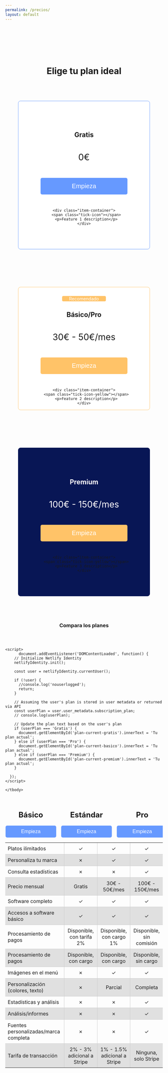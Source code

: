 ```yaml
---
permalink: /precios/
layout: default
---
```


<h1 style="margin-top: 5em; text-align: center;">Elige tu plan ideal</h1>

<style>
img {
  float: right;
  margin: 10px 0 10px 10px;
}

.plan-container {
  display: flex;
  justify-content: center;
  flex-wrap: wrap;
}

.plan {
  width: 380px;
  padding: 60px 20px;
  border: 1px solid #ccc;
  border-radius: 8px;
  background: white;
  text-align: center;
  margin: 60px 14px;
}

.plan-button, .plan-button2 {
  background-color: #6699ff;
  color: white;
  border: none;
  text-align: center;
  text-decoration: none;
  display: inline-block;
  border-radius: 5px;
  cursor: pointer;
}

.plan-button {
  padding: 15px 100px;
  font-size: 20px;
  margin: 30px;
}

.plan-button2 {
  padding: 10px 50px;
  font-size: 16px;
}

.plan-button:hover, .plan-button2:hover {
  background-color: #4c80d9;
}

.plan .tick-icon {
  display: inline-block;
  width: 26px;
  height: 26px;
  background-color: #6699ff;
  mask: url('/assets/images/done.png') no-repeat center / contain;
}

.plan .tick-icon-yellow {
  display: inline-block;
  width: 26px;
  height: 26px;
  background-color: #ffc368;
  mask: url('/assets/images/done.png') no-repeat center / contain;
}

.fancy-label {
  width: 150px; 
  margin: 0;
  padding: 0;
  text-align: left;
  float: none;
}

.item-container {
    display: flex;
    align-items: center; /* This centers the items vertically */
    margin: 0.5em 2em; /* Adjusting margin for better spacing */
}

.item-container p {
    margin: 0;
    padding-left: 10px; /* Adds space between the icon and the text */
}

.plan-container .plan:nth-child(1) {
  border-color: #6699ff;
}

.plan-container .plan:nth-child(2) {
  border-color: #ffc368;
}

.plan-container .plan:nth-child(3) {
  border-color: #081655;
  background: #081655;
}

.plan-container .plan:nth-child(3) h2, .plan-container .plan:nth-child(3) h1, .plan-container .plan:nth-child(3) p {
  color: white;
}

.plan-container .plan:nth-child(3) .plan-button {
  background-color: #ffc368;
}

.table-container {
  margin-top: 60px;
}

.table-container table {
  border-collapse: collapse;
  border: none;
  display: flex;
  flex-direction: column;
  align-items: center;
}

.table-container td, .table-container th {
  padding: 8px;
}

.table-container td {
  border: 1px solid #ccc;
  text-align: left;
}

.table-container thead th {
  background-color: transparent !important;
  border: none;
}

.table-container tbody tr:nth-child(even) {
  background-color: #e0e0e0;
}

.table-container th:first-child, .table-container td:first-child {
  border-left: none;
}

.table-container th:last-child, .table-container td:last-child {
  border-right: none;
}

.table-container tr:last-child th, .table-container tr:last-child td {
  border-bottom: none;
}

.table-container tr:first-child th, .table-container tr:first-child td {
  border-top: none;
}

.table-container tr:nth-child(2) th, .table-container tr:nth-child(2) td {
  border-top: none;
}
</style>

<div class="plan-container">
  <div class="plan" style="padding-top: 4.7em;">
    <h2 style="margin-bottom: 2em;">Gratis</h2>
    <!-- New: Add "Tu plan actual" text here -->
    <p id="plan-current-gratis" class="plan-current-text"></p>
    <h1 style="font-weight: normal;">0€</h1>
    <button class="plan-button" onclick="location.href='/payment_form/?plan=Gratis'">Empieza</button>

    <div class="item-container">
      <span class="tick-icon"></span>
      <p>Feature 1 description</p>
    </div>

  </div>

  <div class="plan" style="padding: 0px 20px;">
    <p style="background-color: #ffc368;color: white; margin: 2em auto; border-radius: 4px; width: 10em;"> Recomendado </p>
    <h2 style="margin-bottom: 2em;">Básico/Pro</h2>
    <!-- New: Add "Tu plan actual" text here -->
    <p id="plan-current-basico" class="plan-current-text"></p>
    <h1 style="font-weight: normal;">30€ - 50€/mes</h1>
    <button class="plan-button" onclick="location.href='/payment_form/?plan=Pro'" style="background-color: #ffc368;">Empieza</button>
    
    <div class="item-container">
      <span class="tick-icon-yellow"></span>
      <p>Feature 2 description</p>
    </div>

  </div>

  <div class="plan" style="padding-top: 4.7em;">
    <h2 style="margin-bottom: 2em;">Premium</h2>
    <!-- New: Add "Tu plan actual" text here -->
    <p id="plan-current-premium" class="plan-current-text"></p>
    <h1 style="font-weight: normal;">100€ - 150€/mes</h1>
    <button class="plan-button" onclick="location.href='/payment_form/?plan=Premium'" style="background-color: #ffc368;">Empieza</button>
    
    <div class="item-container">
      <span class="tick-icon-yellow"></span>
      <p>Feature 3 description</p>
    </div>

  </div>
</div>

<h3 style="text-align: center;">Compara los planes</h3>

<div class="table-container">
  <table>
    <thead>
      <tr>
        <th style="width: 400px;"></th>
        <th style="width: 200px; text-align: center;">
          <h2>Básico</h2>
          <button class="plan-button2" onclick="location.href='/payment_form/?plan=Gratis'">Empieza</button>
        </th>
        <th style="width: 200px; text-align: center;">
          <h2>Estándar</h2>
          <button class="plan-button2" onclick="location.href='/payment_form/?plan=Gratis'">Empieza</button>
        </th>
        <th style="width: 200px; text-align: center;">
          <h2>Pro</h2>
          <button class="plan-button2" onclick="location.href='/payment_form/?plan=Gratis'">Empieza</button>
        </th>
      </tr>
    </thead>
    <tbody>
      <tr>
        <td>Platos ilimitados</td>
        <td style="text-align: center;">✓</td>
        <td style="text-align: center;">✓</td>
        <td style="text-align: center;">✓</td>
      </tr>
      <tr>
        <td>Personaliza tu marca</td>
        <td style="text-align: center;">✗</td>
        <td style="text-align: center;">✓</td>
        <td style="text-align: center;">✓</td>
      </tr>
      <tr>
        <td>Consulta estadísticas</td>
        <td style="text-align: center;">✗</td>
        <td style="text-align: center;">✗</td>
        <td style="text-align: center;">✓</td>
      </tr>
      <tr>
        <td>Precio mensual</td>
        <td style="text-align: center;">Gratis</td>
        <td style="text-align: center;">30€ - 50€/mes</td>
        <td style="text-align: center;">100€ - 150€/mes</td>
      </tr>
      <tr>
        <td>Software completo</td>
        <td style="text-align: center;">✓</td>
        <td style="text-align: center;">✓</td>
        <td style="text-align: center;">✓</td>
      </tr>
      <tr>
        <td>Accesos a software básico</td>
        <td style="text-align: center;">✓</td>
        <td style="text-align: center;">✓</td>
        <td style="text-align: center;">✓</td>
      </tr>
      <tr>
        <td>Procesamiento de pagos</td>
        <td style="text-align: center;">Disponible, con tarifa 2%</td>
        <td style="text-align: center;">Disponible, con cargo 1%</td>
        <td style="text-align: center;">Disponible, sin comisión</td>
      </tr>
      <tr>
        <td>Procesamiento de pagos</td>
        <td style="text-align: center;">Disponible, con cargo</td>
        <td style="text-align: center;">Disponible, con cargo</td>
        <td style="text-align: center;">Disponible, sin cargo</td>
      </tr>
      <tr>
        <td>Imágenes en el menú</td>
        <td style="text-align: center;">✗</td>
        <td style="text-align: center;">✓</td>
        <td style="text-align: center;">✓</td>
      </tr>
      <tr>
        <td>Personalización (colores, texto)</td>
        <td style="text-align: center;">✗</td>
        <td style="text-align: center;">Parcial</td>
        <td style="text-align: center;">Completa</td>
      </tr>
      <tr>
        <td>Estadísticas y análisis</td>
        <td style="text-align: center;">✗</td>
        <td style="text-align: center;">✗</td>
        <td style="text-align: center;">✓</td>
      </tr>
      <tr>
        <td>Análisis/informes</td>
        <td style="text-align: center;">✗</td>
        <td style="text-align: center;">✗</td>
        <td style="text-align: center;">✓</td>
      </tr>
      <tr>
        <td>Fuentes personalizadas/marca completa</td>
        <td style="text-align: center;">✗</td>
        <td style="text-align: center;">✗</td>
        <td style="text-align: center;">✓</td>
      </tr>
      <tr>
        <td>Tarifa de transacción</td>
        <td style="text-align: center;">2% - 3% adicional a Stripe</td>
        <td style="text-align: center;">1% - 1.5% adicional a Stripe</td>
        <td style="text-align: center;">Ninguna, solo Stripe</td>
      </tr>

    <script>
          document.addEventListener('DOMContentLoaded', function() {
        // Initialize Netlify Identity
        netlifyIdentity.init();

        const user = netlifyIdentity.currentUser();

        if (!user) {
          //console.log('nouserlogged');
          return;
        }

        // Assuming the user's plan is stored in user metadata or returned via API
        const userPlan = user.user_metadata.subscription_plan;
        // console.log(userPlan);

        // Update the plan text based on the user's plan
        if (userPlan === 'Gratis') {
          document.getElementById('plan-current-gratis').innerText = 'Tu plan actual';
        } else if (userPlan === 'Pro') {
          document.getElementById('plan-current-basico').innerText = 'Tu plan actual';
        } else if (userPlan === 'Premium') {
          document.getElementById('plan-current-premium').innerText = 'Tu plan actual';
        }

      });
    </script>

    </tbody>
  </table>
</div>
